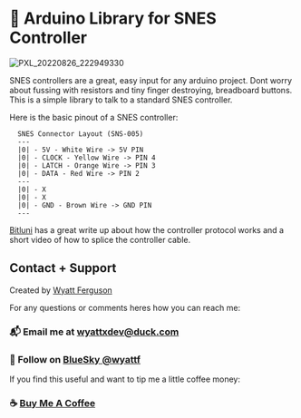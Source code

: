 #  :doughnut: Arduino Library for SNES Controller
![PXL_20220826_222949330](https://user-images.githubusercontent.com/503975/186998987-c721a311-448b-4c56-b253-9196053ed956.jpg)

SNES controllers are a great, easy input for any arduino project. Dont worry about fussing with resistors and tiny finger destroying, breadboard buttons. This is a simple library to talk to a standard SNES controller.

Here is the basic pinout of a SNES controller:

```
  SNES Connector Layout (SNS-005)
  ---
  |0| - 5V - White Wire -> 5V PIN
  |0| - CLOCK - Yellow Wire -> PIN 4
  |0| - LATCH - Orange Wire -> PIN 3
  |0| - DATA - Red Wire -> PIN 2
  ---
  |0| - X
  |0| - X
  |0| - GND - Brown Wire -> GND PIN
  ---
```

[Bitluni](http://bitluni.net/gamepad) has a great write up about how the controller protocol works and a short video of how to splice the controller cable.

## Contact + Support

Created by [Wyatt Ferguson](https://wyattf.bsky.social)

For any questions or comments heres how you can reach me:

### :mailbox_with_mail: Email me at [wyattxdev@duck.com](wyattxdev@duck.com)

### :tropical_drink: Follow on [BlueSky @wyattf](https://wyattf.bsky.social)

If you find this useful and want to tip me a little coffee money:

### :coffee: [Buy Me A Coffee](https://www.buymeacoffee.com/wyattferguson)
